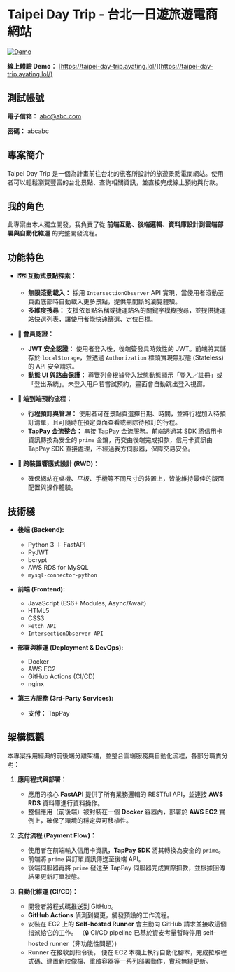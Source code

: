 # Taipei Day Trip - 台北一日遊旅遊電商網站

[![Demo](https://img.shields.io/badge/Demo-Live-brightgreen?style=flat-square)](https://taipei-day-trip.ayating.lol/)

**線上體驗 Demo：** [https://taipei-day-trip.ayating.lol/](https://taipei-day-trip.ayating.lol/)

## 測試帳號

**電子信箱：** abc@abc.com

**密碼：** abcabc

## 專案簡介

Taipei Day Trip 是一個為計畫前往台北的旅客所設計的旅遊景點電商網站。使用者可以輕鬆瀏覽豐富的台北景點、查詢相關資訊，並直接完成線上預約與付款。

## 我的角色

此專案由本人獨立開發，我負責了從 **前端互動、後端邏輯、資料庫設計到雲端部署與自動化維運** 的完整開發流程。

## 功能特色

- **🗺️ 互動式景點探索：**

  - **無限滾動載入：** 採用 `IntersectionObserver` API 實現，當使用者滾動至頁面底部時自動載入更多景點，提供無間斷的瀏覽體驗。
  - **多維度搜尋：** 支援依景點名稱或捷運站名的關鍵字模糊搜尋，並提供捷運站快選列表，讓使用者能快速篩選、定位目標。

- **🔐 會員認證：**

  - **JWT 安全認證：** 使用者登入後，後端簽發具時效性的 JWT。前端將其儲存於 `localStorage`，並透過 `Authorization` 標頭實現無狀態 (Stateless) 的 API 安全請求。
  - **動態 UI 與路由保護：** 導覽列會根據登入狀態動態顯示「登入／註冊」或「登出系統」。未登入用戶若嘗試預約，畫面會自動跳出登入視窗。

- **📅 端到端預約流程：**

  - **行程預訂與管理：** 使用者可在景點頁選擇日期、時間，並將行程加入待預訂清單，且可隨時在預定頁面查看或刪除待預訂的行程。
  - **TapPay 金流整合：** 串接 TapPay 金流服務。前端透過其 SDK 將信用卡資訊轉換為安全的 `prime` 金鑰，再交由後端完成扣款，信用卡資訊由 TapPay SDK 直接處理，不經過我方伺服器，保障交易安全。

- **📱 跨裝置響應式設計 (RWD)：**
  - 確保網站在桌機、平板、手機等不同尺寸的裝置上，皆能維持最佳的版面配置與操作體驗。

## 技術棧

- **後端 (Backend):**

  - Python 3 ＋ FastAPI
  - PyJWT
  - bcrypt
  - AWS RDS for MySQL
  - `mysql-connector-python`

- **前端 (Frontend):**

  - JavaScript (ES6+ Modules, Async/Await)
  - HTML5
  - CSS3
  - `Fetch API`
  - `IntersectionObserver API`

- **部署與維運 (Deployment & DevOps):**

  - Docker
  - AWS EC2
  - GitHub Actions (CI/CD)
  - nginx

- **第三方服務 (3rd-Party Services):**
  - **支付：** TapPay

## 架構概觀

本專案採用經典的前後端分離架構，並整合雲端服務與自動化流程，各部分職責分明：

1.  **應用程式與部署：**

    - 應用的核心 **FastAPI** 提供了所有業務邏輯的 RESTful API，並連接 **AWS RDS** 資料庫進行資料操作。
    - 整個應用（前後端）被封裝在一個 **Docker** 容器內，部署於 **AWS EC2** 實例上，確保了環境的穩定與可移植性。

2.  **支付流程 (Payment Flow)：**

    - 使用者在前端輸入信用卡資訊，**TapPay SDK** 將其轉換為安全的 `prime`。
    - 前端將 `prime` 與訂單資訊傳送至後端 API。
    - 後端伺服器再將 `prime` 發送至 TapPay 伺服器完成實際扣款，並根據回傳結果更新訂單狀態。

3.  **自動化維運 (CI/CD)：**
    - 開發者將程式碼推送到 GitHub。
    - **GitHub Actions** 偵測到變更，觸發預設的工作流程。
    - 安裝在 EC2 上的 **Self-hosted Runner** 會主動向 GitHub 請求並接收這個指派給它的工作。
      （🔒 CI/CD pipeline 已基於資安考量暫時停用 self-hosted runner（非功能性問題）)
    - Runner 在接收到指令後， 便在 EC2 本機上執行自動化腳本，完成拉取程式碼、建置新映像檔、重啟容器等一系列部署動作，實現無縫更新。
